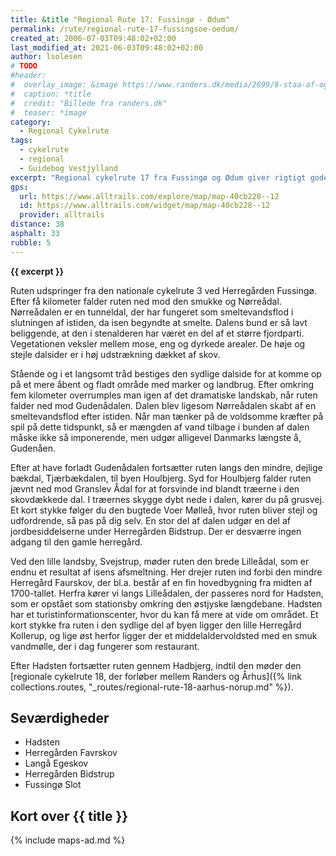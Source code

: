 ```yaml
---
title: &title "Regional Rute 17: Fussingø - Ødum"
permalink: /rute/regional-rute-17-fussingsoe-oedum/
created_at: 2006-07-03T09:48:02+02:00
last_modified_at: 2021-06-03T09:48:02+02:00
author: lsolesen
# TODO
#header:
#  overlay_image: &image https://www.randers.dk/media/2699/8-staa-af-og-hold-en-pause-ml-noerbaek-og-faarup.jpg?height=500&widthratio=2.5000230713393594&mode=crop&anchor=center&rnd=131983378350000000&upscale=false&format=webp
#  caption: *title
#  credit: "Billede fra randers.dk"
#  teaser: *image
category:
  - Regional Cykelrute
tags:
  - cykelrute
  - regional
  - Guidebog Vestjylland
excerpt: "Regional cykelrute 17 fra Fussingø og Ødum giver rigtigt gode muligheder for at opleve de markante ådale, der er karakteristisk for det østjyske landskab."
gps:
  url: https://www.alltrails.com/explore/map/map-40cb228--12
  id: https://www.alltrails.com/widget/map/map-40cb228--12
  provider: alltrails
distance: 38
asphalt: 33
rubble: 5
---
```


**{{ excerpt }}**

Ruten udspringer fra den nationale cykelrute 3 ved Herregården Fussingø. Efter få kilometer falder ruten ned mod den smukke og Nørreådal. Nørreådalen er en tunneldal, der har fungeret som smeltevandsflod i slutningen af istiden, da isen begyndte at smelte. Dalens bund er så lavt beliggende, at den i stenalderen har været en del af et større fjordparti. Vegetationen veksler mellem mose, eng og dyrkede arealer. De høje og stejle dalsider er i høj udstrækning dækket af skov.

Stående og i et langsomt tråd bestiges den sydlige dalside for at komme op på et mere åbent og fladt område med marker og landbrug. Efter omkring fem kilometer overrumples man igen af det dramatiske landskab, når ruten falder ned mod Gudenådalen. Dalen blev ligesom Nørreådalen skabt af en smeltevandsflod efter istiden. Når man tænker på de voldsomme kræfter på spil på dette tidspunkt, så er mængden af vand tilbage i bunden af dalen måske ikke så imponerende, men udgør alligevel Danmarks længste å, Gudenåen.

Efter at have forladt Gudenådalen fortsætter ruten langs den mindre, dejlige bækdal, Tjærbækdalen, til byen Houlbjerg. Syd for Houlbjerg falder ruten jævnt ned mod Granslev Ådal for at forsvinde ind blandt træerne i den skovdækkede dal. I træernes skygge dybt nede i dalen, kører du på grusvej. Et kort stykke følger du den bugtede Voer Mølleå, hvor ruten bliver stejl og udfordrende, så pas på dig selv. En stor del af dalen udgør en del af jordbesiddelserne under Herregården Bidstrup. Der er desværre ingen adgang til den gamle herregård.

Ved den lille landsby, Svejstrup, møder ruten den brede Lilleådal, som er endnu et resultat af isens afsmeltning. Her drejer ruten ind forbi den mindre Herregård Faurskov, der bl.a. består af en fin hovedbygning fra midten af 1700-tallet. Herfra kører vi langs Lilleådalen, der passeres nord for Hadsten, som er opstået som stationsby omkring den østjyske længdebane. Hadsten har et turistinformationscenter, hvor du kan få mere at vide om området. Et kort stykke fra ruten i den sydlige del af byen ligger den lille Herregård Kollerup, og lige øst herfor ligger der et middelaldervoldsted med en smuk vandmølle, der i dag fungerer som restaurant.

Efter Hadsten fortsætter ruten gennem Hadbjerg, indtil den møder den [regionale cykelrute 18, der forløber mellem Randers og Århus]({% link collections.routes, "_routes/regional-rute-18-aarhus-norup.md" %}).

## Seværdigheder

- Hadsten
- Herregården Favrskov
- Langå Egeskov
- Herregården Bidstrup
- Fussingø Slot

## Kort over {{ title }}

{% include maps-ad.md %}
